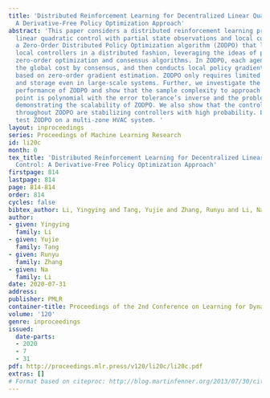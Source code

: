 ```yaml
---
title: 'Distributed Reinforcement Learning for Decentralized Linear Quadratic Control:
  A Derivative-Free Policy Optimization Approach'
abstract: 'This paper considers a distributed reinforcement learning problem for decentralized
  linear quadratic control with partial state observations and local costs. We propose
  a Zero-Order Distributed Policy Optimization algorithm (ZODPO) that learns linear
  local controllers in a distributed fashion, leveraging the ideas of policy gradient,
  zero-order optimization and consensus algorithms. In ZODPO, each agent estimates
  the global cost by consensus, and then conducts local policy gradient in parallel
  based on zero-order gradient estimation. ZODPO only requires limited communication
  and storage even in large-scale systems. Further, we investigate the nonasymptotic
  performance of ZODPO and show that the sample complexity to approach a stationary
  point is polynomial with the error tolerance’s inverse and the problem dimensions,
  demonstrating the scalability of ZODPO. We also show that the controllers generated
  throughout ZODPO are stabilizing controllers with high probability. Lastly, we numerically
  test ZODPO on a multi-zone HVAC system. '
layout: inproceedings
series: Proceedings of Machine Learning Research
id: li20c
month: 0
tex_title: 'Distributed Reinforcement Learning for Decentralized Linear Quadratic
  Control: A Derivative-Free Policy Optimization Approach'
firstpage: 814
lastpage: 814
page: 814-814
order: 814
cycles: false
bibtex_author: Li, Yingying and Tang, Yujie and Zhang, Runyu and Li, Na
author:
- given: Yingying
  family: Li
- given: Yujie
  family: Tang
- given: Runyu
  family: Zhang
- given: Na
  family: Li
date: 2020-07-31
address: 
publisher: PMLR
container-title: Proceedings of the 2nd Conference on Learning for Dynamics and Control
volume: '120'
genre: inproceedings
issued:
  date-parts:
  - 2020
  - 7
  - 31
pdf: http://proceedings.mlr.press/v120/li20c/li20c.pdf
extras: []
# Format based on citeproc: http://blog.martinfenner.org/2013/07/30/citeproc-yaml-for-bibliographies/
---
```

